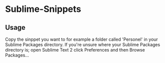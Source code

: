 # Sublime-Snippets

## Usage

Copy the sinppet you want to for example a folder called 'Personel' in your Sublime Packages directory.
If you're unsure where your Sublime Packages directory is; open Sublime Text 2 click Preferences and then Browse Packages...